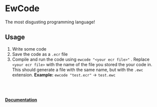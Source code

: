 # EwCode
The most disgusting programming language!
## Usage
1. Write some code
2. Save the code as a `.ecr` file
3. Compile and run the code using `ewcode "<your ecr file>"` . Replace `<your ecr file>` with the name of the file you stored the your code in. This should generate a file with the same name, but with the `.ewc` extension. **Example:** `ewcode "test.ecr"` -> `test.ewc`

<br /><br /><br />
**[Documentation](https://github.com/EnderixMC/EwCode/wiki)**
